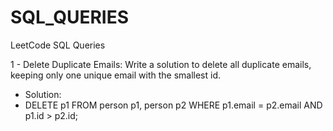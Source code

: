 # SQL_QUERIES
LeetCode SQL Queries 

1 - Delete Duplicate Emails: Write a solution to delete all duplicate emails, keeping only one unique email with the smallest id.
- Solution:
- DELETE p1 FROM person p1, person p2
  WHERE p1.email = p2.email AND p1.id > p2.id;
